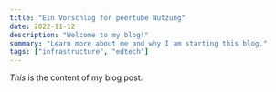 ```yaml
---
title: "Ein Vorschlag for peertube Nutzung"
date: 2022-11-12
description: "Welcome to my blog!"
summary: "Learn more about me and why I am starting this blog."
tags: ["infrastructure", "edtech"]
---
```

_This_ is the content of my blog post.